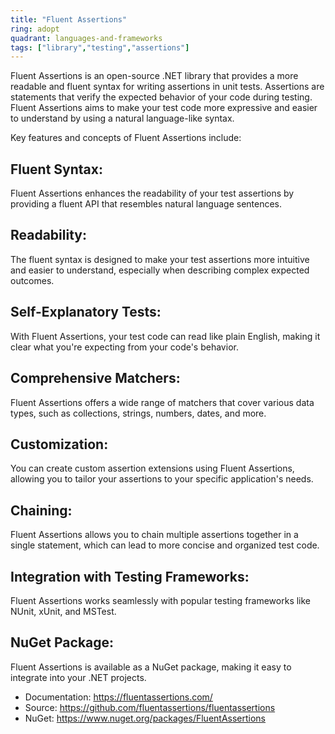 ```yaml
---
title: "Fluent Assertions"
ring: adopt
quadrant: languages-and-frameworks
tags: ["library","testing","assertions"]
--- 
```

Fluent Assertions is an open-source .NET library that provides a more readable and fluent syntax for writing assertions in unit tests. Assertions are statements that verify the expected behavior of your code during testing. Fluent Assertions aims to make your test code more expressive and easier to understand by using a natural language-like syntax.

Key features and concepts of Fluent Assertions include:

## Fluent Syntax:

Fluent Assertions enhances the readability of your test assertions by providing a fluent API that resembles natural language sentences.

## Readability:

The fluent syntax is designed to make your test assertions more intuitive and easier to understand, especially when describing complex expected outcomes.

## Self-Explanatory Tests:

With Fluent Assertions, your test code can read like plain English, making it clear what you're expecting from your code's behavior.

## Comprehensive Matchers:

Fluent Assertions offers a wide range of matchers that cover various data types, such as collections, strings, numbers, dates, and more.

## Customization:

You can create custom assertion extensions using Fluent Assertions, allowing you to tailor your assertions to your specific application's needs.

## Chaining:

Fluent Assertions allows you to chain multiple assertions together in a single statement, which can lead to more concise and organized test code.

## Integration with Testing Frameworks:

Fluent Assertions works seamlessly with popular testing frameworks like NUnit, xUnit, and MSTest.

## NuGet Package:

Fluent Assertions is available as a NuGet package, making it easy to integrate into your .NET projects.

- Documentation: https://fluentassertions.com/
- Source: https://github.com/fluentassertions/fluentassertions
- NuGet: https://www.nuget.org/packages/FluentAssertions
